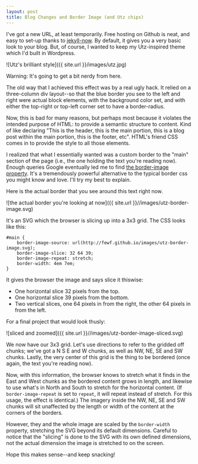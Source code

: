 ```yaml
---
layout: post
title: Blog Changes and Border Image (and Utz chips)
---
```


I've got a new URL, at least temporarily. Free hosting on Github is neat, and easy to set-up thanks to [jekyll-now](https://github.com/barryclark/jekyll-now). By default, it gives you a very basic look to your blog. But, of course, I wanted to keep my Utz-inspired theme which I'd built in Wordpress.

![Utz's brilliant style]({{ site.url }}/images/utz.jpg)

Warning: It's going to get a bit nerdy from here.

The old way that I achieved this effect was by a real ugly hack. It relied on a three-column div layout--so that the blue border you see to the left and right were actual block elements, with the background color set, and with either the top-right or top-left corner set to have a border-radius.

Now, this is bad for many reasons, but perhaps most because it violates the intended purpose of HTML: to provide a semantic structure to content. Kind of like declaring "This is the header, this is the main portion, this is a blog post within the main portion, this is the footer, etc". HTML's friend CSS comes in to provide the style to all those elements.



I realized that what I essentially wanted was a custom border to the "main" section of the page (i.e., the one holding the text you're reading now). Enough queries Google eventually led me to find [the border-image property](https://developer.mozilla.org/en-US/docs/Web/CSS/border-image). It's a tremendously powerful alternative to the typical border css you might know and love. I'll try my best to explain.

Here is the actual border that you see around this text right now.

![the actual border you're looking at now]({{ site.url }}//images/utz-border-image.svg)

It's an SVG which the browser is slicing up into a 3x3 grid. The CSS looks like this:

```
#main {
	border-image-source: url(http://fewf.github.io/images/utz-border-image.svg);
	border-image-slice: 32 64 39;
	border-image-repeat: stretch;
    border-width: 4em 7em;	
}
```

It gives the browser the image and says slice it thiswise:

* One horizontal slice 32 pixels from the top.
* One horizontal slice 39 pixels from the bottom.
* Two vertical slices, one 64 pixels in from the right, the other 64 pixels in from the left.

For a final project that would look thusly:

![sliced and zoomed]({{ site.url }}//images/utz-border-image-sliced.svg)

We now have our 3x3 grid. Let's use directions to refer to the gridded off chunks; we've got a N S E and W chunks, as well as NW, NE, SE and SW chunks. Lastly, the very center of this grid is the thing to be bordered (once again, the text you're reading now).

Now, with this information, the browser knows to stretch what it finds in the East and West chunks as the bordered content grows in length, and likewise to use what's in North and South to stretch for the horizontal content. (If `border-image-repeat` is set to `repeat`, it will repeat instead of stretch. For this usage, the effect is identical.) The imagery inside the NW, NE, SE and SW chunks will sit unaffected by the length or width of the content at the corners of the borders.

However, they and the whole image are scaled by the `border-width` property, stretching the SVG beyond its default dimensions. Careful to notice that the "slicing" is done to the SVG with its own defined dimensions, not the actual dimension the image is stretched to on the screen.

Hope this makes sense--and keep snacking!
